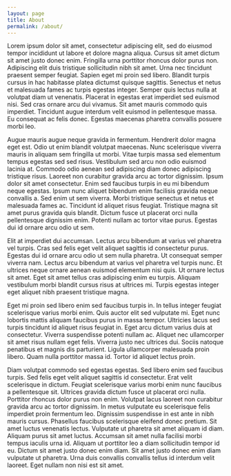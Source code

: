 ```yaml
---
layout: page
title: About
permalink: /about/
---
```


Lorem ipsum dolor sit amet, consectetur adipiscing elit, sed do eiusmod tempor incididunt ut labore et dolore magna aliqua. Cursus sit amet dictum sit amet justo donec enim. Fringilla urna porttitor rhoncus dolor purus non. Adipiscing elit duis tristique sollicitudin nibh sit amet. Urna nec tincidunt praesent semper feugiat. Sapien eget mi proin sed libero. Blandit turpis cursus in hac habitasse platea dictumst quisque sagittis. Senectus et netus et malesuada fames ac turpis egestas integer. Semper quis lectus nulla at volutpat diam ut venenatis. Placerat in egestas erat imperdiet sed euismod nisi. Sed cras ornare arcu dui vivamus. Sit amet mauris commodo quis imperdiet. Tincidunt augue interdum velit euismod in pellentesque massa. Eu consequat ac felis donec. Egestas maecenas pharetra convallis posuere morbi leo.

Augue mauris augue neque gravida in fermentum. Hendrerit dolor magna eget est. Odio ut enim blandit volutpat maecenas. Nunc scelerisque viverra mauris in aliquam sem fringilla ut morbi. Vitae turpis massa sed elementum tempus egestas sed sed risus. Vestibulum sed arcu non odio euismod lacinia at. Commodo odio aenean sed adipiscing diam donec adipiscing tristique risus. Laoreet non curabitur gravida arcu ac tortor dignissim. Ipsum dolor sit amet consectetur. Enim sed faucibus turpis in eu mi bibendum neque egestas. Ipsum nunc aliquet bibendum enim facilisis gravida neque convallis a. Sed enim ut sem viverra. Morbi tristique senectus et netus et malesuada fames ac. Tincidunt id aliquet risus feugiat. Tristique magna sit amet purus gravida quis blandit. Dictum fusce ut placerat orci nulla pellentesque dignissim enim. Potenti nullam ac tortor vitae purus. Egestas dui id ornare arcu odio ut sem.

Elit at imperdiet dui accumsan. Lectus arcu bibendum at varius vel pharetra vel turpis. Cras sed felis eget velit aliquet sagittis id consectetur purus. Egestas dui id ornare arcu odio ut sem nulla pharetra. Ut consequat semper viverra nam. Lectus arcu bibendum at varius vel pharetra vel turpis nunc. Et ultrices neque ornare aenean euismod elementum nisi quis. Ut ornare lectus sit amet. Eget sit amet tellus cras adipiscing enim eu turpis. Aliquam vestibulum morbi blandit cursus risus at ultrices mi. Turpis egestas integer eget aliquet nibh praesent tristique magna.

Eget mi proin sed libero enim sed faucibus turpis in. In tellus integer feugiat scelerisque varius morbi enim. Quis auctor elit sed vulputate mi. Eget nunc lobortis mattis aliquam faucibus purus in massa tempor. Ultricies lacus sed turpis tincidunt id aliquet risus feugiat in. Eget arcu dictum varius duis at consectetur. Viverra suspendisse potenti nullam ac. Aliquet nec ullamcorper sit amet risus nullam eget felis. Viverra justo nec ultrices dui. Sociis natoque penatibus et magnis dis parturient. Ligula ullamcorper malesuada proin libero. Quam nulla porttitor massa id. Tortor id aliquet lectus proin.

Diam volutpat commodo sed egestas egestas. Sed libero enim sed faucibus turpis. Sed felis eget velit aliquet sagittis id consectetur. Erat velit scelerisque in dictum. Feugiat scelerisque varius morbi enim nunc faucibus a pellentesque sit. Ultrices gravida dictum fusce ut placerat orci nulla. Porttitor rhoncus dolor purus non enim. Volutpat lacus laoreet non curabitur gravida arcu ac tortor dignissim. In metus vulputate eu scelerisque felis imperdiet proin fermentum leo. Dignissim suspendisse in est ante in nibh mauris cursus. Phasellus faucibus scelerisque eleifend donec pretium. Sit amet luctus venenatis lectus. Vulputate ut pharetra sit amet aliquam id diam. Aliquam purus sit amet luctus. Accumsan sit amet nulla facilisi morbi tempus iaculis urna id. Aliquam ut porttitor leo a diam sollicitudin tempor id eu. Dictum sit amet justo donec enim diam. Sit amet justo donec enim diam vulputate ut pharetra. Urna duis convallis convallis tellus id interdum velit laoreet. Eget nullam non nisi est sit amet.
